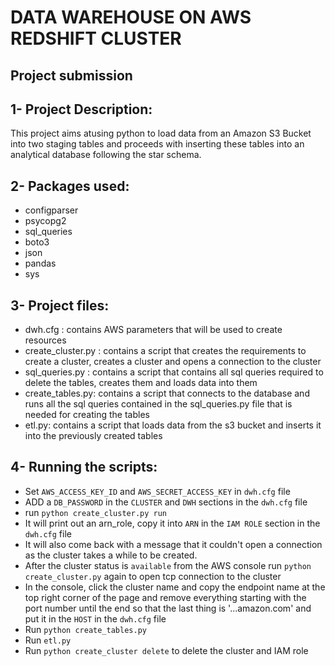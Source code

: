 # DATA WAREHOUSE ON AWS REDSHIFT CLUSTER
## Project submission



## 1- Project Description:
This project aims atusing python to load data from an Amazon S3 Bucket into two staging tables and proceeds with inserting these tables into an analytical database following the star schema.

## 2- Packages used:
- configparser
- psycopg2 
- sql_queries 
- boto3 
- json
- pandas
- sys 

## 3- Project files:
- dwh.cfg : contains AWS parameters that will be used to create resources
- create_cluster.py : contains a script that creates the requirements to create a cluster, creates a cluster and opens a connection to the cluster
- sql_queries.py : contains a script that contains all sql queries required to delete the tables, creates them and loads data into them
- create_tables.py: contains a script that connects to the database and runs all the sql queries contained in the sql_queries.py file that is needed for creating the tables
- etl.py: contains a script that loads data from the s3 bucket and inserts it into the previously created tables

## 4- Running the scripts:
- Set ```AWS_ACCESS_KEY_ID``` and ```AWS_SECRET_ACCESS_KEY``` in ```dwh.cfg``` file
- ADD a ```DB_PASSWORD``` in the ```CLUSTER``` and ```DWH``` sections in the ```dwh.cfg``` file
- run ```python create_cluster.py run```
- It will print out an arn_role, copy it into ```ARN``` in the ```IAM ROLE``` section in the ```dwh.cfg``` file
- It will also come back with a message that it couldn't open a connection as the cluster takes a while to be created.
- After the cluster status is ```available``` from the AWS console run ```python create_cluster.py``` again to open tcp connection to the cluster
- In the console, click the cluster name and copy the endpoint name at the top right corner of the page and remove everything starting with the port number until the end so that the last thing is '...amazon.com' and put it in the ```HOST``` in the ```dwh.cfg``` file
- Run ```python create_tables.py```
- Run ```etl.py```
- Run ```python create_cluster delete``` to delete the cluster and IAM role


